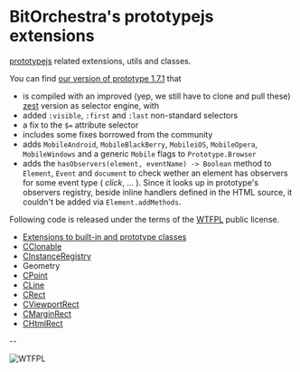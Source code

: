 # BitOrchestra's prototypejs extensions

[prototypejs](http://prototypejs.org) related extensions, utils and classes.

You can find [our version of prototype 1.7.1](lib/prototype.js) that 
* is compiled with an improved (yep, we still have to clone and pull these) [zest](https://github.com/chjj/zest) version as selector engine, with
 * added <code>:visible</code>, <code>:first</code> and <code>:last</code> non-standard selectors
 * a fix to the <code>$=</code> attribute selector
* includes some fixes borrowed from the community
* adds <code>MobileAndroid</code>, <code>MobileBlackBerry</code>, <code>MobileiOS</code>, <code>MobileOpera</code>, <code>MobileWindows</code> and a generic <code>Mobile</code> flags to <code>Prototype.Browser</code>
* adds the <code>hasObservers(element, eventName) -> Boolean</code> method to <code>Element</code>, <code>Event</code> and <code>document</code> to check wether an element has observers for some event type ( *click*, ... ). 
Since it looks up in prototype's observers registry, beside inline handlers defined in the HTML source, it couldn't be added via <code>Element.addMethods</code>.

Following code is released under the terms of the [WTFPL](http://www.wtfpl.net/) public license.

* [Extensions to built-in and prototype classes](BO.prototype.extensions.md)
* [CClonable](clonable/CClonable.md)
* [CInstanceRegistry](instance-registry/CInstanceRegistry.md)
* Geometry
 * [CPoint](geometry/CPoint.md)
 * [CLine](geometry/CLine.md)
 * [CRect](geometry/CRect.md)
 * [CViewportRect](geometry/CViewportRect.md)
 * [CMarginRect](geometry/CMarginRect.md)
 * [CHtmlRect](geometry/CHtmlRect.md)
 
--

![WTFPL](http://www.wtfpl.net/wp-content/uploads/2012/12/wtfpl-badge-1.png)
